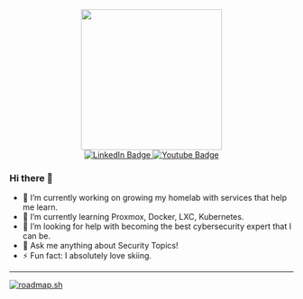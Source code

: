 <div id="header" align="center">
  <img src="https://media.giphy.com/media/92KgrxwgebKs7eFkqr/giphy.gif" width="250"/>
</div>
<div id="badges" align="center">
  <a href="https://www.linkedin.com/in/tcbt">
    <img src="https://img.shields.io/badge/LinkedIn-blue?style=for-the-badge&logo=linkedin&logoColor=white" alt="LinkedIn Badge"/>
  </a>
  <a href="https://www.youtube.com/@tcasex">
    <img src="https://img.shields.io/badge/YouTube-red?style=for-the-badge&logo=youtube&logoColor=white" alt="Youtube Badge"/>
  </a>
</div>

### Hi there 👋


- 🔭 I’m currently working on growing my homelab with services that help me learn.
- 🌱 I’m currently learning Proxmox, Docker, LXC, Kubernetes.
- 🤔 I’m looking for help with becoming the best cybersecurity expert that I can be.
- 💬 Ask me anything about Security Topics!
- ⚡ Fun fact: I absolutely love skiing.

---

[![roadmap.sh](https://api.roadmap.sh/v1-badge/tall/6553c26668ca6026132dfc98?variant=dark)](https://roadmap.sh)
